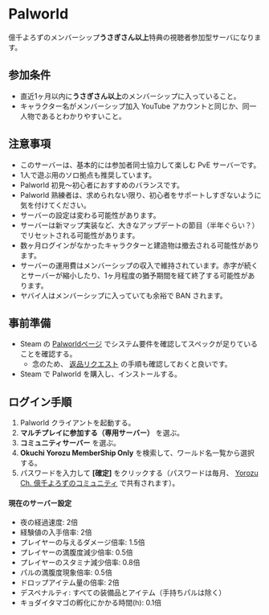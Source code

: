 # Palworld
億千よろずのメンバーシップ**うさぎさん以上**特典の視聴者参加型サーバになります。

## 参加条件
- 直近1ヶ月以内に**うさぎさん以上**のメンバーシップに入っていること。
- キャラクター名がメンバーシップ加入 YouTube アカウントと同じか、同一人物であるとわかりやすいこと。

## 注意事項
- このサーバーは、基本的には参加者同士協力して楽しむ PvE サーバーです。
- 1人で遊ぶ用のソロ拠点も推奨しています。
- Palworld 初見～初心者におすすめのバランスです。
- Palworld 熟練者は、求められない限り、初心者をサポートしすぎないように気を付けてください。
- サーバーの設定は変わる可能性があります。
- サーバーは新マップ実装など、大きなアップデートの節目（半年ぐらい？）でリセットされる可能性があります。
- 数ヶ月ログインがなかったキャラクターと建造物は撤去される可能性があります。
- サーバーの運用費はメンバーシップの収入で維持されています。赤字が続くとサーバーが縮小したり、1ヶ月程度の猶予期間を経て終了する可能性があります。
- ヤバイ人はメンバーシップに入っていても余裕で BAN されます。

## 事前準備
- Steam の [Palworldページ](https://store.steampowered.com/app/1623730/Palworld/) でシステム要件を確認してスペックが足りていることを確認する。
  - 念のため、 [返品リクエスト](https://store.steampowered.com/steam_refunds/?l=japanese) の手順も確認しておくと良いです。
- Steam で Palworld を購入し、インストールする。

## ログイン手順
1. Palworld クライアントを起動する。
2. **マルチプレイに参加する（専用サーバー）** を選ぶ。
3. **コミュニティサーバー** を選ぶ。
4. **Okuchi Yorozu MemberShip Only** を検索して、ワールド名一覧から選択する。
5. パスワードを入力して **[確定]** をクリックする（パスワードは毎月、 [Yorozu Ch. 億千よろずのコミュニティ](https://www.youtube.com/@okuchiyorozu/community) で共有されます）。 

#### 現在のサーバー設定
- 夜の経過速度: 2倍
- 経験値の入手倍率: 2倍
- プレイヤーの与えるダメージ倍率: 1.5倍
- プレイヤーの満腹度減少倍率: 0.5倍
- プレイヤーのスタミナ減少倍率: 0.8倍
- パルの満腹度現象倍率: 0.5倍
- ドロップアイテム量の倍率: 2倍
- デスペナルティ: すべての装備品とアイテム（手持ちパルは除く）
- キョダイタマゴの孵化にかかる時間(h): 0.1倍
